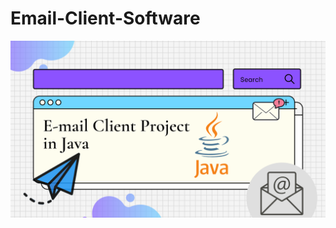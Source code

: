 # Email-Client-Software
<img src = "https://github.com/princemsd007/Email-Client-Software/blob/main/files/socket%20imgs/E-mail%20Client%20Project.png">
